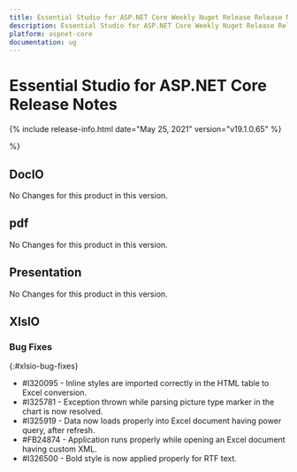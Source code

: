 ```yaml
---
title: Essential Studio for ASP.NET Core Weekly Nuget Release Release Notes  
description: Essential Studio for ASP.NET Core Weekly Nuget Release Release Notes  
platform: aspnet-core
documentation: ug
---
```


# Essential Studio for ASP.NET Core  Release Notes  

{% include release-info.html date="May 25, 2021"  version="v19.1.0.65" %} 



 %}



## DocIO

No Changes for this product in this version.

[//]: # "Delete the contents of this file while new content is added."

## pdf

No Changes for this product in this version.

[//]: # "Delete the contents of this file while new content is added."

## Presentation

No Changes for this product in this version.

[//]: # "Delete the contents of this file while new content is added."

## XlsIO

### Bug Fixes
{:#xlsio-bug-fixes}

* \#I320095 - Inline styles are imported correctly in the HTML table to Excel conversion.
* \#I325781 - Exception thrown while parsing picture type marker in the chart is now resolved.
* \#I325919 - Data now loads properly into Excel document having power query, after refresh.
* \#FB24874 - Application runs properly while opening an Excel document having custom XML.
* \#I326500 - Bold style is now applied properly for RTF text.
